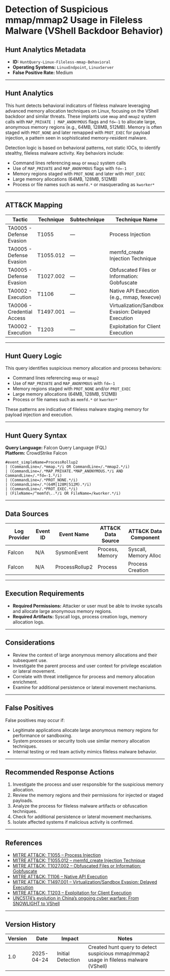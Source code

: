 # Detection of Suspicious mmap/mmap2 Usage in Fileless Malware (VShell Backdoor Behavior)

## Hunt Analytics Metadata

- **ID:** `HuntQuery-Linux-Fileless-mmap-Behavioral`
- **Operating Systems:** `LinuxEndpoint`, `LinuxServer`
- **False Positive Rate:** Medium

---

## Hunt Analytics

This hunt detects behavioral indicators of fileless malware leveraging advanced memory allocation techniques on Linux, focusing on the VShell backdoor and similar threats. These implants use `mmap` and `mmap2` system calls with `MAP_PRIVATE | MAP_ANONYMOUS` flags and `fd=-1` to allocate large, anonymous memory regions (e.g., 64MB, 128MB, 512MB). Memory is often staged with `PROT_NONE` and later remapped with `PROT_EXEC` for payload injection, a pattern seen in sophisticated memory-resident malware.

Detection logic is based on behavioral patterns, not static IOCs, to identify stealthy, fileless malware activity. Key behaviors include:

- Command lines referencing `mmap` or `mmap2` system calls
- Use of `MAP_PRIVATE` and `MAP_ANONYMOUS` flags with `fd=-1`
- Memory regions staged with `PROT_NONE` and later with `PROT_EXEC`
- Large memory allocations (64MB, 128MB, 512MB)
- Process or file names such as `memfd.*` or masquerading as `kworker*`

---

## ATT&CK Mapping

| Tactic                        | Technique   | Subtechnique | Technique Name                                         |
|------------------------------|-------------|--------------|--------------------------------------------------------|
| TA0005 - Defense Evasion     | T1055       | —            | Process Injection                                      |
| TA0005 - Defense Evasion     | T1055.012   | —            | memfd_create Injection Technique                       |
| TA0005 - Defense Evasion     | T1027.002   | —            | Obfuscated Files or Information: Gobfuscate            |
| TA0002 - Execution           | T1106       | —            | Native API Execution (e.g., mmap, fexecve)             |
| TA0006 - Credential Access   | T1497.001   | —            | Virtualization/Sandbox Evasion: Delayed Execution      |
| TA0002 - Execution           | T1203       | —            | Exploitation for Client Execution                      |

---

## Hunt Query Logic

This query identifies suspicious memory allocation and process behaviors:

- Command lines referencing `mmap` or `mmap2`
- Use of `MAP_PRIVATE` and `MAP_ANONYMOUS` with `fd=-1`
- Memory regions staged with `PROT_NONE` and/or `PROT_EXEC`
- Large memory allocations (64MB, 128MB, 512MB)
- Process or file names such as `memfd.*` or `kworker*`

These patterns are indicative of fileless malware staging memory for payload injection and execution.

---

## Hunt Query Syntax

**Query Language:** Falcon Query Language (FQL)  
**Platform:** CrowdStrike Falcon

```fql
#event_simpleName=ProcessRollup2  
| (CommandLine=/.*mmap.*/i OR CommandLine=/.*mmap2.*/i)  
| (CommandLine=/.*MAP_PRIVATE.*MAP_ANONYMOUS.*/i AND CommandLine=/.*fd=-1.*/i)  
| (CommandLine=/.*PROT_NONE.*/i)  
| (CommandLine=/.*(64M|128M|512M).*/i)  
| (CommandLine=/.*PROT_EXEC.*/i)  
| (FileName=/^memfd\..*/i OR FileName=/kworker.*/i)   
```

---

## Data Sources

| Log Provider | Event ID | Event Name         | ATT&CK Data Source  | ATT&CK Data Component  |
|--------------|----------|--------------------|---------------------|------------------------|
| Falcon       | N/A      | SysmonEvent        | Process, Memory     | Syscall, Memory Alloc  |
| Falcon       | N/A      | ProcessRollup2     | Process             | Process Creation       |

---

## Execution Requirements

- **Required Permissions:** Attacker or user must be able to invoke syscalls and allocate large anonymous memory regions.
- **Required Artifacts:** Syscall logs, process creation logs, memory allocation logs.

---

## Considerations

- Review the context of large anonymous memory allocations and their subsequent use.
- Investigate the parent process and user context for privilege escalation or lateral movement.
- Correlate with threat intelligence for process and memory allocation enrichment.
- Examine for additional persistence or lateral movement mechanisms.

---

## False Positives

False positives may occur if:

- Legitimate applications allocate large anonymous memory regions for performance or sandboxing.
- System processes or security tools use similar memory allocation techniques.
- Internal testing or red team activity mimics fileless malware behavior.

---

## Recommended Response Actions

1. Investigate the process and user responsible for the suspicious memory allocation.
2. Review the memory regions and their permissions for injected or staged payloads.
3. Analyze the process for fileless malware artifacts or obfuscation techniques.
4. Check for additional persistence or lateral movement mechanisms.
5. Isolate affected systems if malicious activity is confirmed.

---

## References

- [MITRE ATT&CK: T1055 – Process Injection](https://attack.mitre.org/techniques/T1055/)
- [MITRE ATT&CK: T1055.012 – memfd_create Injection Technique](https://attack.mitre.org/techniques/T1055/012/)
- [MITRE ATT&CK: T1027.002 – Obfuscated Files or Information: Gobfuscate](https://attack.mitre.org/techniques/T1027/002/)
- [MITRE ATT&CK: T1106 – Native API Execution](https://attack.mitre.org/techniques/T1106/)
- [MITRE ATT&CK: T1497.001 – Virtualization/Sandbox Evasion: Delayed Execution](https://attack.mitre.org/techniques/T1497/001/)
- [MITRE ATT&CK: T1203 – Exploitation for Client Execution](https://attack.mitre.org/techniques/T1203/)
- [UNC5174’s evolution in China’s ongoing cyber warfare: From SNOWLIGHT to VShell](https://sysdig.com/blog/unc5174-chinese-threat-actor-vshell/)

---

## Version History

| Version | Date       | Impact            | Notes                                                                                      |
|---------|------------|-------------------|--------------------------------------------------------------------------------------------|
| 1.0     | 2025-04-24 | Initial Detection | Created hunt query to detect suspicious mmap/mmap2 usage in fileless malware (VShell)      |
